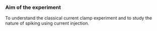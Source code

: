 ### Aim of the experiment


To understand the classical current clamp experiment and to study the nature of spiking using current injection.
